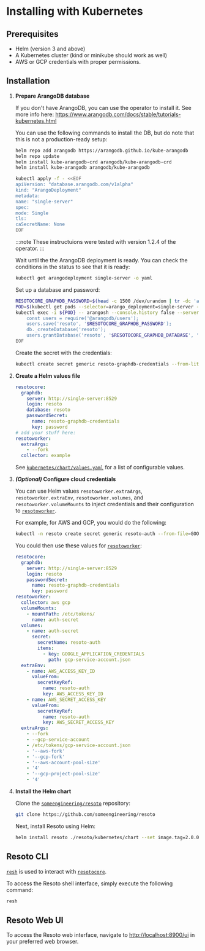 # Installing with Kubernetes

## Prerequisites

- Helm (version 3 and above)
- A Kubernetes cluster (kind or minikube should work as well)
- AWS or GCP credentials with proper permissions.

## Installation

1.  **Prepare ArangoDB database**

    If you don't have ArangoDB, you can use the operator to install it.
    See more info here: https://www.arangodb.com/docs/stable/tutorials-kubernetes.html

    You can use the following commands to install the DB, but do note that this is not a production-ready setup:

    ```bash
    helm repo add arangodb https://arangodb.github.io/kube-arangodb
    helm repo update
    helm install kube-arangodb-crd arangodb/kube-arangodb-crd
    helm install kube-arangodb arangodb/kube-arangodb

    kubectl apply -f - <<EOF
    apiVersion: "database.arangodb.com/v1alpha"
    kind: "ArangoDeployment"
    metadata:
    name: "single-server"
    spec:
    mode: Single
    tls:
    caSecretName: None
    EOF
    ```

    :::note
    These instructuions were tested with version 1.2.4 of the operator.
    :::

    Wait until the the ArangoDB deployment is ready. You can check the conditions in the status to see that it is ready:

    ```bash
    kubectl get arangodeployment single-server -o yaml
    ```

    Set up a database and password:

    ```bash
    RESOTOCORE_GRAPHDB_PASSWORD=$(head -c 1500 /dev/urandom | tr -dc 'a-zA-Z0-9' | cut -c -32)
    POD=$(kubectl get pods --selector=arango_deployment=single-server -o jsonpath="{.items[0].metadata.name}")
    kubectl exec -i ${POD} -- arangosh --console.history false --server.password "" <<EOF
        const users = require('@arangodb/users');
        users.save('resoto', '$RESOTOCORE_GRAPHDB_PASSWORD');
        db._createDatabase('resoto');
        users.grantDatabase('resoto', '$RESOTOCORE_GRAPHDB_DATABASE', 'rw');
    EOF
    ```

    Create the secret with the credentials:

    ```bash
    kubectl create secret generic resoto-graphdb-credentials --from-literal=password=$RESOTOCORE_GRAPHDB_PASSWORD
    ```

2.  **Create a Helm values file**

    ```yml title="resoto-values.yml"
    resotocore:
      graphdb:
        server: http://single-server:8529
        login: resoto
        database: resoto
        passwordSecret:
          name: resoto-graphdb-credentials
          key: password
    # add your stuff here:
    resotoworker:
      extraArgs:
        - --fork
      collector: example
    ```

    See [`kubernetes/chart/values.yaml`](https://github.com/someengineering/resoto/blob/main/kubernetes/chart/values.yaml) for a list of configurable values.

3.  **_(Optional)_ Configure cloud credentials**

    You can use Helm values `resotoworker.extraArgs`, `resotoworker.extraEnv`, `resotoworker.volumes`, and `resotoworker.volumeMounts` to inject credentials and their configuration to [`resotoworker`](../concepts/components/resotoworker.md).

    For example, for AWS and GCP, you would do the following:

    ```bash
    kubectl -n resoto create secret generic resoto-auth --from-file=GOOGLE_APPLICATION_CREDENTIALS=<PATH TO SERVICE ACCOUNT JSON CREDS> --from-literal=AWS_ACCESS_KEY_ID=<YOUR ACCESS KEY ID> --from-literal=AWS_SECRET_ACCESS_KEY=<YOUR ACCESS KEY>
    ```

    You could then use these values for [`resotoworker`](../concepts/components/resotoworker.md):

    ```yml
    resotocore:
      graphdb:
        server: http://single-server:8529
        login: resoto
        passwordSecret:
          name: resoto-graphdb-credentials
          key: password
    resotoworker:
      collector: aws gcp
      volumeMounts:
        - mountPath: /etc/tokens/
          name: auth-secret
      volumes:
        - name: auth-secret
          secret:
            secretName: resoto-auth
            items:
              - key: GOOGLE_APPLICATION_CREDENTIALS
                path: gcp-service-account.json
      extraEnv:
        - name: AWS_ACCESS_KEY_ID
          valueFrom:
            secretKeyRef:
              name: resoto-auth
              key: AWS_ACCESS_KEY_ID
        - name: AWS_SECRET_ACCESS_KEY
          valueFrom:
            secretKeyRef:
              name: resoto-auth
              key: AWS_SECRET_ACCESS_KEY
      extraArgs:
        - --fork
        - --gcp-service-account
        - /etc/tokens/gcp-service-account.json
        - '--aws-fork'
        - '--gcp-fork'
        - '--aws-account-pool-size'
        - '4'
        - '--gcp-project-pool-size'
        - '4'
    ```

4.  **Install the Helm chart**

    Clone the [`someengineering/resoto`](https://github.com/someengineering/resoto) repository:

    ```bash
    git clone https://github.com/someengineering/resoto
    ```

    Next, install Resoto using Helm:

    ```bash
    helm install resoto ./resoto/kubernetes/chart --set image.tag=2.0.0a12 -f resoto-values.yaml
    ```

## Resoto CLI

[`resh`](../concepts/components/resh.md) is used to interact with [`resotocore`](../concepts/components/resotocore.md).

To access the Resoto shell interface, simply execute the following command:

```bash
resh
```

## Resoto Web UI

To access the Resoto web interface, navigate to [http://localhost:8900/ui](http://localhost:8900/ui) in your preferred web browser.
